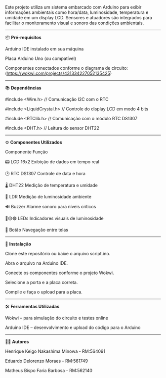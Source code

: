 Este projeto utiliza um sistema embarcado com Arduino para exibir informações ambientais como hora/data, luminosidade, temperatura e umidade em um display LCD. Sensores e atuadores são integrados para facilitar o monitoramento visual e sonoro das condições ambientais.

--------

📦 **Pré-requisitos**

Arduino IDE instalado em sua máquina

Placa Arduino Uno (ou compatível)

Componentes conectados conforme o diagrama de circuito: (https://wokwi.com/projects/431334227052135425)

--------

📚 **Dependências**

#include <Wire.h>             // Comunicação I2C com o RTC

#include <LiquidCrystal.h>    // Controle do display LCD em modo 4 bits

#include <RTClib.h>           // Comunicação com o módulo RTC DS1307

#include <DHT.h>              // Leitura do sensor DHT22

--------

⚙️ **Componentes Utilizados**

Componente	Função

📟 LCD 16x2	Exibição de dados em tempo real

🕒 RTC DS1307	Controle de data e hora

🌡️ DHT22	Medição de temperatura e umidade

🔆 LDR	Medição de luminosidade ambiente

🔊 Buzzer	Alarme sonoro para níveis críticos

🔴🟡🟢 LEDs	Indicadores visuais de luminosidade

🔘 Botão	Navegação entre telas

--------

🚀 **Instalação**

Clone este repositório ou baixe o arquivo script.ino.

Abra o arquivo na Arduino IDE.

Conecte os componentes conforme o projeto Wokwi.

Selecione a porta e a placa correta.

Compile e faça o upload para a placa.

--------

🛠️ **Ferramentas Utilizadas**

Wokwi – para simulação do circuito e testes online

Arduino IDE – desenvolvimento e upload do código para o Arduino

--------

👨‍💻 **Autores**

Henrique Keigo Nakashima Minowa - RM:564091

Eduardo Delorenzo Moraes - RM:561749

Matheus Bispo Faria Barbosa - RM:562140

